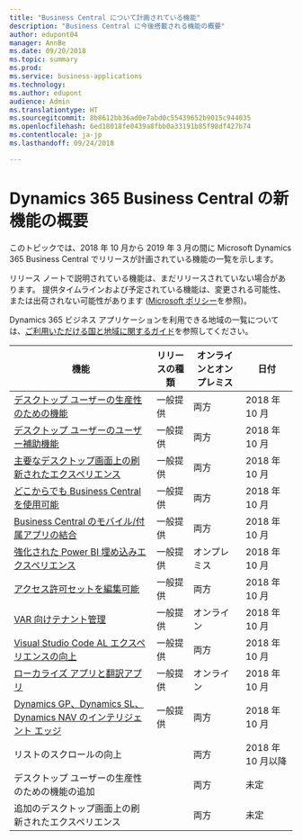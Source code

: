 ```yaml
---
title: "Business Central について計画されている機能"
description: "Business Central に今後搭載される機能の概要"
author: edupont04
manager: AnnBe
ms.date: 09/20/2018
ms.topic: summary
ms.prod: 
ms.service: business-applications
ms.technology: 
ms.author: edupont
audience: Admin
ms.translationtype: HT
ms.sourcegitcommit: 8b8612bb36ad0e7abd0c55439652b9015c944035
ms.openlocfilehash: 6ed18018fe0439a8fbb0a33191b85f98df427b74
ms.contentlocale: ja-jp
ms.lasthandoff: 09/24/2018

---
```

# <a name="summary-of-whats-new-in-dynamics-365-business-central"></a>Dynamics 365 Business Central の新機能の概要

このトピックでは、2018 年 10 月から 2019 年 3 月の間に Microsoft Dynamics 365 Business Central でリリースが計画されている機能の一覧を示します。

リリース ノートで説明されている機能は、まだリリースされていない場合があります。 提供タイムラインおよび予定されている機能は、変更される可能性、または出荷されない可能性があります ([Microsoft ポリシー](https://go.microsoft.com/fwlink/p/?linkid=2007332)を参照)。
    
Dynamics 365 ビジネス アプリケーションを利用できる地域の一覧については、[ご利用いただける国と地域に関するガイド](https://aka.ms/dynamics_365_international_availability_deck)を参照してください。 


| 機能 | リリースの種類 | オンラインとオンプレミス |日付 |
|------------|----------|--------|--------|
| [デスクトップ ユーザーの生産性のための機能](high-productivity-user-experience.md) | 一般提供 | 両方 |2018 年 10 月  |
| [デスクトップ ユーザーのユーザー補助機能](/business-applications-release-notes/october18/dynamics365-business-central/high-productivity-user-experience#accessibility) |  一般提供 | 両方   |2018 年 10 月  |
| [主要なデスクトップ画面上の刷新されたエクスペリエンス](/business-applications-release-notes/october18/dynamics365-business-central/high-productivity-user-experience#refreshed-desktop-experience) |  一般提供 | 両方 | 2018 年 10 月  |
| [どこからでも Business Central を使用可能](business-central-everywhere.md)|  一般提供  | 両方 |2018 年 10 月  |
| [Business Central のモバイル/付属アプリの結合](/business-applications-release-notes/october18/dynamics365-business-central/high-productivity-user-experience#access-from-anywhere) |  一般提供 | 両方 |2018 年 10 月    |
| [強化された Power BI 埋め込みエクスペリエンス](enhanced-power-bi-embed-experience.md)  | 一般提供    | オンプレミス |2018 年 10 月   |
| [アクセス許可セットを編集可能](editablepermissionsets.md)  | 一般提供    | 両方 |2018 年 10 月   |
| [VAR 向けテナント管理](var-tenant-administration.md)  | 一般提供    | オンライン     |2018 年 10 月   |
| [Visual Studio Code AL エクスペリエンスの向上](visual-studio-code-improvements.md)  | 一般提供    |両方|2018 年 10 月   |
| [ローカライズ アプリと翻訳アプリ](localization.md)      |  一般提供  | オンライン |2018 年 10 月   |
| [Dynamics GP、Dynamics SL、Dynamics NAV のインテリジェント エッジ](dynamics-intelligent-edge.md)   | 一般提供  |   両方    |2018 年 10 月|
| リストのスクロールの向上 |  | 両方 | 2018 年 10 月以降 |
| デスクトップ ユーザーの生産性のための機能の追加 |     | 両方 |未定 |
| 追加のデスクトップ画面上の刷新されたエクスペリエンス |     | 両方 |未定 |
 

